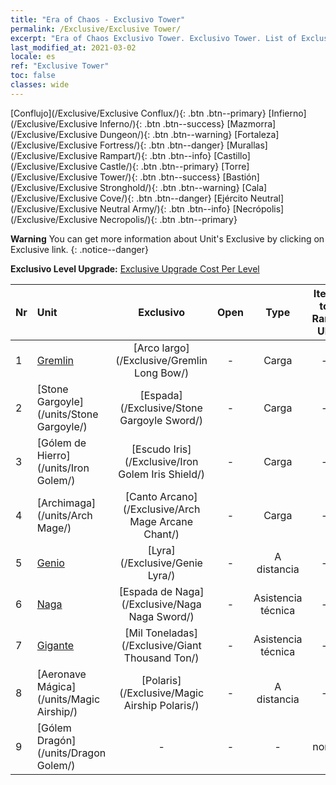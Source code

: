 ```yaml
---
title: "Era of Chaos - Exclusivo Tower"
permalink: /Exclusive/Exclusive Tower/
excerpt: "Era of Chaos Exclusivo Tower. Exclusivo Tower. List of Exclusivo Tower in Era of Chaos"
last_modified_at: 2021-03-02
locale: es
ref: "Exclusive Tower"
toc: false
classes: wide
---
```

 [Conflujo](/Exclusive/Exclusive Conflux/){: .btn .btn--primary} [Infierno](/Exclusive/Exclusive Inferno/){: .btn .btn--success} [Mazmorra](/Exclusive/Exclusive Dungeon/){: .btn .btn--warning} [Fortaleza](/Exclusive/Exclusive Fortress/){: .btn .btn--danger} [Murallas](/Exclusive/Exclusive Rampart/){: .btn .btn--info} [Castillo](/Exclusive/Exclusive Castle/){: .btn .btn--primary} [Torre](/Exclusive/Exclusive Tower/){: .btn .btn--success} [Bastión](/Exclusive/Exclusive Stronghold/){: .btn .btn--warning} [Cala](/Exclusive/Exclusive Cove/){: .btn .btn--danger} [Ejército Neutral](/Exclusive/Exclusive Neutral Army/){: .btn .btn--info} [Necrópolis](/Exclusive/Exclusive Necropolis/){: .btn .btn--primary} 

**Warning** You can get more information about Unit's Exclusive by clicking on Exclusive link. 
{: .notice--danger}

 **Exclusivo Level Upgrade:** [Exclusive Upgrade Cost Per Level](/Exclusive/ExclusiveUpgradeCostPerLevel/)

  | Nr |         Unit        | Exclusivo | Open  |    Type   |  Item to Rank UP      |  Skin   |
  |:---|:--------------------|:-------------:|:-----:|:---------:|:---------------------:|:-------:|
  | 1  | [Gremlin](/units/Gremlin/) | [Arco largo](/Exclusive/Gremlin Long Bow/) | - | Carga | - | - |
  | 2  | [Stone Gargoyle](/units/Stone Gargoyle/) | [Espada](/Exclusive/Stone Gargoyle Sword/) | - | Carga | - | - |
  | 3  | [Gólem de Hierro](/units/Iron Golem/) | [Escudo Iris](/Exclusive/Iron Golem Iris Shield/) | - | Carga | - | - |
  | 4  | [Archimaga](/units/Arch Mage/) | [Canto Arcano](/Exclusive/Arch Mage Arcane Chant/) | - | Carga | - | - |
  | 5  | [Genio](/units/Genie/) | [Lyra](/Exclusive/Genie Lyra/) | - | A distancia | - | - |
  | 6  | [Naga](/units/Naga/) | [Espada de Naga](/Exclusive/Naga Naga Sword/) | - | Asistencia técnica | - | - |
  | 7  | [Gigante](/units/Giant/) | [Mil Toneladas](/Exclusive/Giant Thousand Ton/) | - | Asistencia técnica | - | - |
  | 8  | [Aeronave Mágica](/units/Magic Airship/) | [Polaris](/Exclusive/Magic Airship Polaris/) | - | A distancia | - | - |
  | 9  | [Gólem Dragón](/units/Dragon Golem/) | - | - | - | none | none |
